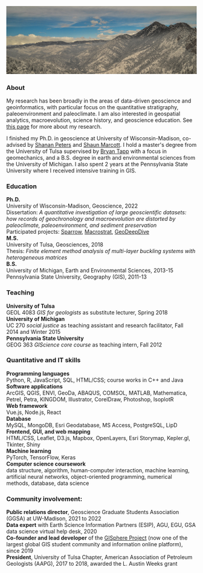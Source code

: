 
![gateway_img](img/gateway_img.jpg)

### About

My research has been broadly in the areas of data-driven geoscience and geoinformatics, with particular focus on the quantitative stratigraphy, paleoenvironment and paleoclimate. I am also interested in geospatial analytics, macroevolution, science history, and geoscience education. See [this page](pages/research) for more about my research.

I finished my Ph.D. in geoscience at University of Wisconsin-Madison, co-advised by [Shanan Peters](http://strata.geology.wisc.edu/) and [Shaun Marcott](https://geoscience.wisc.edu/people/marcott-shaun/). I hold a master's degree from the University of Tulsa supervised by [Bryan Tapp](https://faculty.utulsa.edu/faculty/bryan-tapp/) with a focus in geomechanics, and a B.S. degree in earth and environmental sciences from the University of Michigan. I also spent 2 years at the Pennsylvania State University where I received intensive training in GIS.

### Education
**Ph.D.**<br>	University of Wisconsin-Madison, Geoscience, 2022<br>
  Dissertation: _A quantitative investigation of large geoscientific datasets: how records of geochronology and macroevolution are distorted by paleoclimate, paleoenvironment, and sediment preservation_ <br>Participated projects: [Sparrow](https://sparrow-data.org/), [Macrostrat](https://macrostrat.org/), [GeoDeepDive](https://geodeepdive.org/)<br>
**M.S.**<br>	University of Tulsa, Geosciences, 2018<br>
  Thesis: _Finite element method analysis of multi-layer buckling systems with heterogeneous matrices_ <br>
**B.S.**<br> 	University of Michigan, Earth and Environmental Sciences, 2013-15<br>Pennsylvania State University, Geography (GIS), 2011-13

### Teaching
**University of Tulsa**<br>
GEOL 4083 _GIS for geologists_ as substitute lecturer, Spring 2018<br>
**University of Michigan**<br>
UC 270 _social justice_ as teaching assistant and research facilitator, Fall 2014 and Winter 2015<br>
**Pennsylvania State University**<br>
GEOG 363 _GIScience core course_ as teaching intern, Fall 2012

### Quantitative and IT skills
**Programming languages**<br>
Python, R, JavaScript, SQL, HTML/CSS; course works in C++ and Java<br>
**Software applications**<br>
ArcGIS, QGIS, ENVI, GeoDa, ABAQUS, COMSOL, MATLAB, Mathematica, Petrel, Petra, KINGDOM, Illustrator, CorelDraw, Photoshop, IsoplotR<br>
**Web framework**<br>
Vue.js, Node.js, React<br>
**Database**<br>
MySQL, MongoDB, Esri Geodatabase, MS Access, PostgreSQL, LipD<br>
**Frontend, GUI, and web mapping**<br>
HTML/CSS, Leaflet, D3.js, Mapbox, OpenLayers, Esri Storymap, Kepler.gl, Tkinter, Shiny<br>
**Machine learning**<br>
PyTorch, TensorFlow, Keras<br>
**Computer science coursework**<br>
data structure, algorithm, human-computer interaction, machine learning, artificial neural networks, object-oriented programming, numerical methods, database, data science

### Community involvement:
**Public relations director**, Geoscience Graduate Students Association (GGSA) at UW-Madison, 2021 to 2022<br>
**Data expert** with Earth Science Information Partners (ESIP), AGU, EGU, GSA data science virtual help desk, 2020<br>
**Co-founder and lead developer** of the [GISphere Project](https://gisphere.info/) (now one of the largest global GIS student community and information online platform), since 2019<br>
**President**, University of Tulsa Chapter, American Association of Petroleum Geologists (AAPG), 2017 to 2018, awarded the L. Austin Weeks grant

